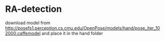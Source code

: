 # RA-detection

download model from http://posefs1.perception.cs.cmu.edu/OpenPose/models/hand/pose_iter_102000.caffemodel
and place it in the hand folder
